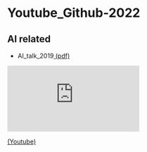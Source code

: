 # Youtube_Github-2022
## AI related

* AI_talk_2019<a href="./AI/AIoT_Talk_2019.11.28.pdf" type="application/pdf"> (pdf)</a>

<embed src="https://github.com/huanchen1107/Youtube_Github-2022/blob/master/AI/AIoT_Talk_2019.11.28.pdf" type="application/pdf" />

<a href="https://www.youtube.com/watch?v=jo3G6n0Rtsw" > (Youtube) </a>